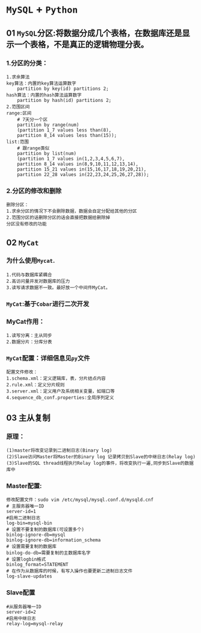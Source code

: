 # `MySQL` + `Python`
## 01 `MySQL`分区:将数据分成几个表格，在数据库还是显示一个表格，不是真正的逻辑物理分表。
### 1.分区的分类：
    1.求余算法
    key算法：内置的key算法运算数字
        partition by key(id) partitions 2;
    hash算法：内置的hash算法运算数字
        partition by hash(id) partitions 2;
    2.范围区间
    range:区间
        # 7天分一个区
        partition by range(num)
        (partition 1_7 values less than(8),
        partition 8_14 values less than(15));
    list:范围
        # 跟range类似
        partition by list(num)
        (partition 1_7 values in(1,2,3,4,5,6,7),
        partition 8_14 values in(8,9,10,11,12,13,14),
        partition 15_21 values in(15,16,17,18,19,20,21),
        partition 22_28 values in(22,23,24,25,26,27,28));
### 2.分区的修改和删除
    删除分区：
    1.求余分区的情况下不会删除数据，数据会自定分配给其他的分区
    2.范围分区的话删除分区的话会直接把数据给删除掉
    分区没有修改的功能
## 02 `MyCat`
### 为什么使用`Mycat`.
    1.代码与数据库紧耦合
    2.高访问量并发对数据库的压力
    3.读写请求数据不一致。最好放一个中间件MyCat。
### `MyCat`:基于`Cobar`进行二次开发
### MyCat作用：
    1.读写分离：主从同步
    2.数据分片：分库分表
### `MyCat`配置：详细信息见`py`文件
    配置文件修改：
    1.schema.xml：定义逻辑库，表，分片结点内容
    2.rule.xml：定义分片规则
    3.server.xml：定义用户及系统相关变量，如端口等
    4.sequence_db_conf.properties:全局序列定义
## 03 主从复制
### 原理：
    (1)master将改变记录到二进制日志(Binary log)
    (2)Slave访问Master将Master的Binary log 记录拷贝到Slave的中继日志(Relay log)
    (3)Slave的SQL thread线程执行Relay log的事件，将改变执行一遍,同步到Slave的数据库中
### Master配置:
    修改配置文件：sudo vim /etc/mysql/mysql.conf.d/mysqld.cnf
    # 主服务器唯一ID
    server-id=1
    #启用二进制日志
    log-bin=mysql-bin
    # 设置不要复制的数据库(可设置多个)
    binlog-ignore-db=mysql
    binlog-ignore-db=information_schema
    # 设置需要复制的数据库
    binlog-do-db=需要复制的主数据库名字
    # 设置logbin格式
    binlog_format=STATEMENT
    # 在作为从数据库的时候，有写入操作也要更新二进制日志文件
    log-slave-updates
### Slave配置
    #从服务器唯一ID
    server-id=2
    #启用中继日志
    relay-log=mysql-relay

